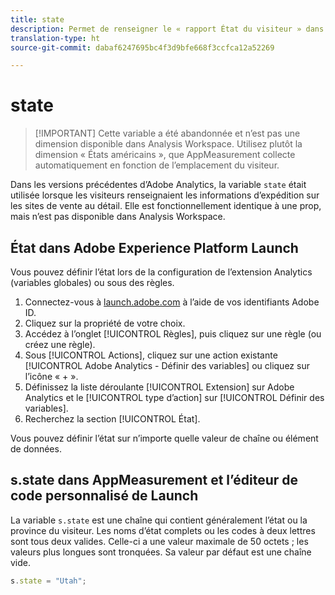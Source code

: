 ```yaml
---
title: state
description: Permet de renseigner le « rapport État du visiteur » dans Reports and Analytics.
translation-type: ht
source-git-commit: dabaf6247695bc4f3d9bfe668f3ccfca12a52269

---
```



# state

>[!IMPORTANT] Cette variable a été abandonnée et n’est pas une dimension disponible dans Analysis Workspace. Utilisez plutôt la dimension « États américains », que AppMeasurement collecte automatiquement en fonction de l’emplacement du visiteur.

Dans les versions précédentes d’Adobe Analytics, la variable `state` était utilisée lorsque les visiteurs renseignaient les informations d’expédition sur les sites de vente au détail. Elle est fonctionnellement identique à une prop, mais n’est pas disponible dans Analysis Workspace.

## État dans Adobe Experience Platform Launch

Vous pouvez définir l’état lors de la configuration de l’extension Analytics (variables globales) ou sous des règles.

1. Connectez-vous à [launch.adobe.com](https://launch.adobe.com) à l’aide de vos identifiants Adobe ID.
2. Cliquez sur la propriété de votre choix.
3. Accédez à l’onglet [!UICONTROL Règles], puis cliquez sur une règle (ou créez une règle).
4. Sous [!UICONTROL Actions], cliquez sur une action existante [!UICONTROL Adobe Analytics - Définir des variables] ou cliquez sur l’icône « + ».
5. Définissez la liste déroulante [!UICONTROL Extension] sur Adobe Analytics et le [!UICONTROL type d’action] sur [!UICONTROL Définir des variables].
6. Recherchez la section [!UICONTROL État].

Vous pouvez définir l’état sur n’importe quelle valeur de chaîne ou élément de données.

## s.state dans AppMeasurement et l’éditeur de code personnalisé de Launch

La variable `s.state` est une chaîne qui contient généralement l’état ou la province du visiteur. Les noms d’état complets ou les codes à deux lettres sont tous deux valides. Celle-ci a une valeur maximale de 50 octets ; les valeurs plus longues sont tronquées. Sa valeur par défaut est une chaîne vide.

```js
s.state = "Utah";
```
